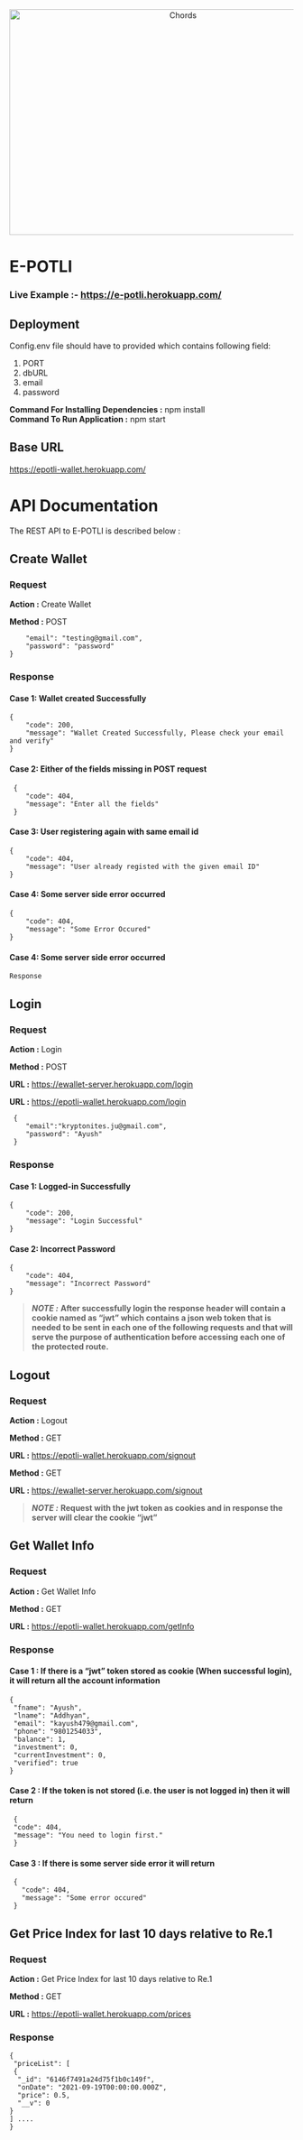 <div align="center"> <img align="center" alt="Chords" src="https://user-images.githubusercontent.com/52379890/133371696-2488b42d-62fa-4210-b49f-9ebfea97fcd0.png" height='400' width='600'></div>

# E-POTLI

### Live Example :- https://e-potli.herokuapp.com/

## Deployment

Config.env file should have to provided which contains following field:
1. PORT
2. dbURL
3. email
4. password

__Command For Installing Dependencies :__ npm install <br>
__Command To Run Application :__ npm start


## Base URL

https://epotli-wallet.herokuapp.com/
    
    
# API Documentation

The REST API to E-POTLI is described below :

## Create Wallet

### Request

**Action :** Create Wallet

**Method :** POST

        "email": "testing@gmail.com",
        "password": "password"
    }

### Response

#### Case 1: Wallet created Successfully

    {
        "code": 200,
        "message": "Wallet Created Successfully, Please check your email and verify"
    }

#### Case 2: Either of the fields missing in POST request

     {
        "code": 404,
        "message": "Enter all the fields"
     }

#### Case 3: User registering again with same email id

    {
        "code": 404,
        "message": "User already registed with the given email ID"
    }
    
#### Case 4: Some server side error occurred

    {
        "code": 404,
        "message": "Some Error Occured"
    } 

#### Case 4: Some server side error occurred

    Response

## Login

### Request

**Action :** Login

**Method :** POST

**URL :** https://ewallet-server.herokuapp.com/login

__URL     :__   https://epotli-wallet.herokuapp.com/login

     {
        "email":"kryptonites.ju@gmail.com",
        "password": "Ayush"
     }
    

### Response

#### Case 1: Logged-in Successfully

    {
        "code": 200,
        "message": "Login Successful"
    }

#### Case 2: Incorrect Password

    {
        "code": 404,
        "message": "Incorrect Password"
    }

> **_NOTE :_** **After successfully login the response header will contain a cookie named as “jwt” which contains a json web token that is needed to be sent in each one of the following requests and that will serve the purpose of authentication before accessing each one of the protected route.**

## Logout

### Request

__Action  :__   Logout

__Method  :__   GET

__URL     :__   https://epotli-wallet.herokuapp.com/signout

**Method :** GET

**URL :** https://ewallet-server.herokuapp.com/signout

> **_NOTE :_** **Request with the jwt token as cookies and in response the server will clear the cookie “jwt”**

## Get Wallet Info

### Request

**Action :** Get Wallet Info

**Method :** GET

__URL     :__   https://epotli-wallet.herokuapp.com/getInfo
  

### Response

#### Case 1 : If there is a “jwt” token stored as cookie (When successful login), it will return all the account information
    
  
    {
     "fname": "Ayush",
     "lname": "Addhyan",
     "email": "kayush479@gmail.com",
     "phone": "9801254033",
     "balance": 1,
     "investment": 0,
     "currentInvestment": 0,
     "verified": true
    }

#### Case 2 : If the token is not stored (i.e. the user is not logged in) then it will return

     {
     "code": 404,
     "message": "You need to login first."
     }

#### Case 3 : If there is some server side error it will return

     {
       "code": 404,
       "message": "Some error occured"
     }

## Get Price Index for last 10 days relative to Re.1

### Request

**Action :** Get Price Index for last 10 days relative to Re.1

**Method :** GET

__URL       :__     https://epotli-wallet.herokuapp.com/prices 
    

### Response

    {  
     "priceList": [
     {
      "_id": "6146f7491a24d75f1b0c149f",
      "onDate": "2021-09-19T00:00:00.000Z",
      "price": 0.5,
      "__v": 0
    }
    ] ....
    }  
    


